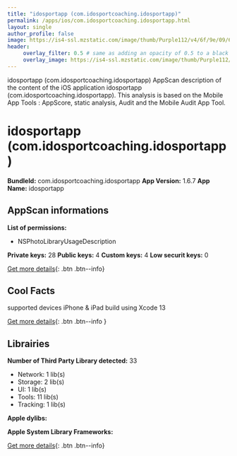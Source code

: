 ```yaml
---
title: "idosportapp (com.idosportcoaching.idosportapp)"
permalink: /apps/ios/com.idosportcoaching.idosportapp.html
layout: single
author_profile: false
image: https://is4-ssl.mzstatic.com/image/thumb/Purple112/v4/6f/9e/09/6f9e0952-40a1-a057-0505-ce728f59e390/AppIcon-1x_U007emarketing-0-7-0-0-85-220.png/512x512bb.jpg
header: 
     overlay_filter: 0.5 # same as adding an opacity of 0.5 to a black background
     overlay_image: https://is4-ssl.mzstatic.com/image/thumb/Purple112/v4/6f/9e/09/6f9e0952-40a1-a057-0505-ce728f59e390/AppIcon-1x_U007emarketing-0-7-0-0-85-220.png/512x512bb.jpg
---
```

idosportapp (com.idosportcoaching.idosportapp) AppScan description of the content of the iOS application idosportapp (com.idosportcoaching.idosportapp). This analysis is based on the Mobile App Tools : AppScore, static analysis, Audit and the Mobile Audit App Tool.

# idosportapp (com.idosportcoaching.idosportapp)

**BundleId:** com.idosportcoaching.idosportapp
**App Version:** 1.6.7
**App Name:** idosportapp


## AppScan informations 

**List of permissions:** 
- NSPhotoLibraryUsageDescription
  
  
**Private keys:** 28
**Public keys:** 4
**Custom keys:** 4
**Low securit keys:** 0
  
[Get more details](/pricing.html){: .btn .btn--info}

## Cool Facts

supported devices iPhone & iPad
build using Xcode 13
  
[Get more details](/pricing.html){: .btn .btn--info }

## Librairies 
**Number of Third Party Library detected:** 33
- Network: 1 lib(s)
- Storage: 2 lib(s)
- UI: 1 lib(s)
- Tools: 11 lib(s)
- Tracking: 1 lib(s)


**Apple dylibs:**


**Apple System Library Frameworks:**


  
[Get more details](/pricing.html){: .btn .btn--info}


